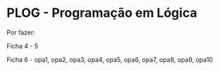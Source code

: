 # PLOG - Programação em Lógica

Por fazer:

Ficha 4 - 5

Ficha 6 - opa1, opa2, opa3, opa4, opa5, opa6, opa7, opa8, opa9, opa10


